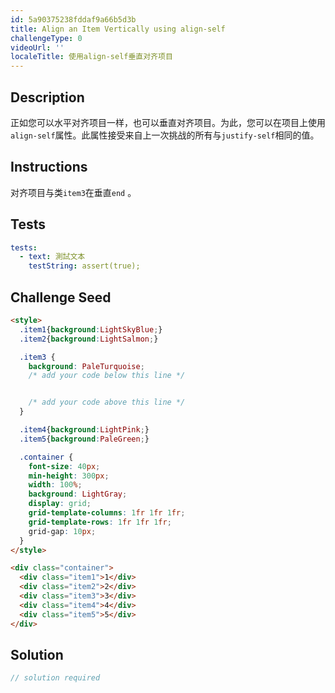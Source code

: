 ```yaml
---
id: 5a90375238fddaf9a66b5d3b
title: Align an Item Vertically using align-self
challengeType: 0
videoUrl: ''
localeTitle: 使用align-self垂直对齐项目
---
```


## Description
<section id="description">正如您可以水平对齐项目一样，也可以垂直对齐项目。为此，您可以在项目上使用<code>align-self</code>属性。此属性接受来自上一次挑战的所有与<code>justify-self</code>相同的值。 </section>

## Instructions
<section id="instructions">对齐项目与类<code>item3</code>在垂直<code>end</code> 。 </section>

## Tests
<section id='tests'>

```yml
tests:
  - text: 測試文本
    testString: assert(true);

```

</section>

## Challenge Seed
<section id='challengeSeed'>

<div id='html-seed'>

```html
<style>
  .item1{background:LightSkyBlue;}
  .item2{background:LightSalmon;}

  .item3 {
    background: PaleTurquoise;
    /* add your code below this line */


    /* add your code above this line */
  }

  .item4{background:LightPink;}
  .item5{background:PaleGreen;}

  .container {
    font-size: 40px;
    min-height: 300px;
    width: 100%;
    background: LightGray;
    display: grid;
    grid-template-columns: 1fr 1fr 1fr;
    grid-template-rows: 1fr 1fr 1fr;
    grid-gap: 10px;
  }
</style>

<div class="container">
  <div class="item1">1</div>
  <div class="item2">2</div>
  <div class="item3">3</div>
  <div class="item4">4</div>
  <div class="item5">5</div>
</div>

```

</div>



</section>

## Solution
<section id='solution'>

```js
// solution required
```
</section>
